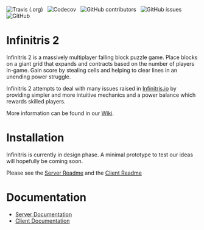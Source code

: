 ![Travis (.org)](https://img.shields.io/travis/rolznz/infinitris2?style=for-the-badge)
&nbsp; ![Codecov](https://img.shields.io/codecov/c/github/rolznz/infinitris2?style=for-the-badge&token=2c88db22c3d94abab31fbc58ffa5864b)
&nbsp; ![GitHub contributors](https://img.shields.io/github/contributors/rolznz/infinitris2?style=for-the-badge)
&nbsp; ![GitHub issues](https://img.shields.io/github/issues/rolznz/infinitris2?style=for-the-badge)
&nbsp; ![GitHub](https://img.shields.io/github/license/rolznz/infinitris2?style=for-the-badge)

# Infinitris 2
Infinitris 2 is a massively multiplayer falling block puzzle game. Place blocks on a giant grid that expands and contracts based on the number of players in-game. Gain score by stealing cells and helping to clear lines in an unending power struggle.

Infinitris 2 attempts to deal with many issues raised in [Infinitris.io](https://github.com/rolznz/infinitris2/wiki/infinitris.io) by providing simpler and more intuitive mechanics and a power balance which rewards skilled players.

More information can be found in our [Wiki](https://github.com/rolznz/infinitris2/wiki/Home).

# Installation

Infinitris is currently in design phase. A minimal prototype to test our ideas will hopefully be coming soon.

Please see the [Server Readme](server/README.md) and the [Client Readme](client/README.md)

# Documentation

* [Server Documentation](https://rolznz.github.io/infinitris2-server-docs)
* [Client Documentation](https://rolznz.github.io/infinitris2-client-docs)
